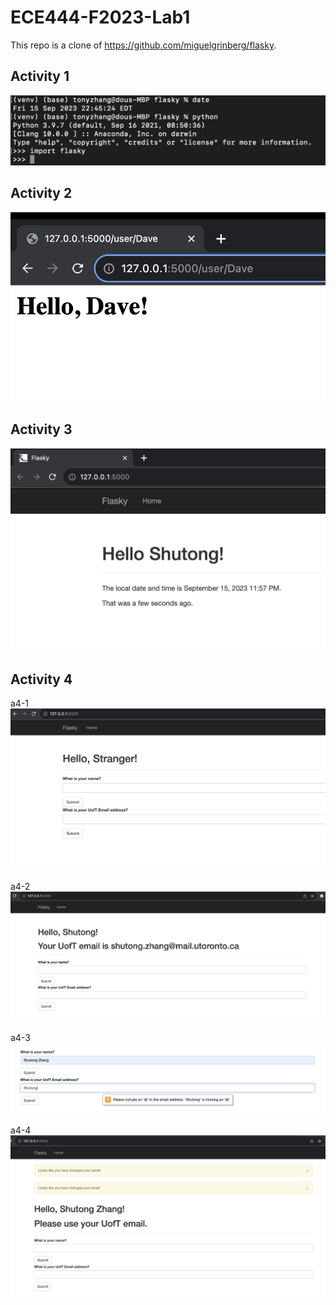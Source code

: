 # ECE444-F2023-Lab1

This repo is a clone of https://github.com/miguelgrinberg/flasky.

## Activity 1
![Sample Image](images/a1.png)

## Activity 2
![Sample Image](images/a2.png)

## Activity 3
![Sample Image](images/a3.png)

## Activity 4
a4-1
![Sample Image](images/a4-1.png)

a4-2
![Sample Image](images/a4-2.png)

a4-3
![Sample Image](images/a4-3.png)

a4-4
![Sample Image](images/a4-4.png)